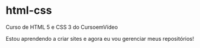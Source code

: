 # html-css
 Curso de HTML 5 e CSS 3 do CursoemVídeo

Estou aprendendo a criar sites e agora eu vou gerenciar meus repositórios!